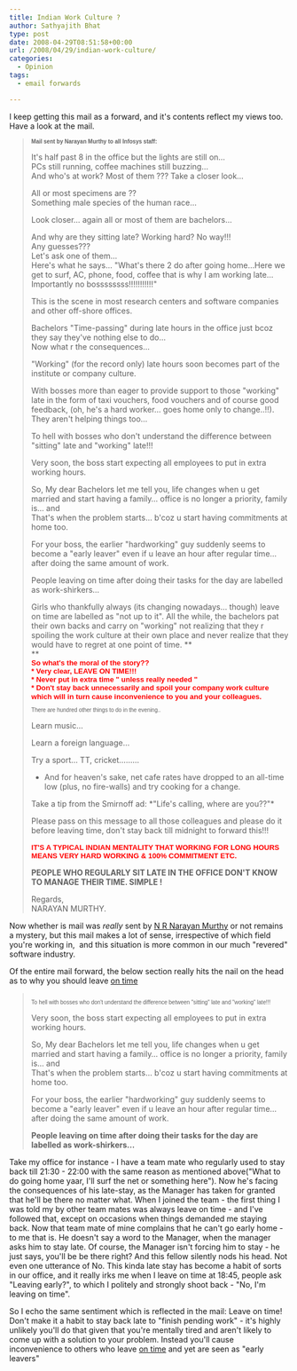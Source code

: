 ```yaml
---
title: Indian Work Culture ?
author: Sathyajith Bhat
type: post
date: 2008-04-29T08:51:58+00:00
url: /2008/04/29/indian-work-culture/
categories:
  - Opinion
tags:
  - email forwards

---
```

  
I keep getting this mail as a forward, and it's contents reflect my views too. Have a look at the mail.

> <span style="font-family: Arial; font-size: x-small;"><strong>Mail sent by Narayan Murthy to all Infosys staff:</strong></span>
> 
> It's half past 8 in the office but the lights are still on&#8230;  
> PCs still running, coffee machines still buzzing&#8230;  
> And who's at work? Most of them ??? Take a closer look&#8230;
> 
> All or most specimens are ??  
> Something male species of the human race&#8230;
> 
> Look closer&#8230; again all or most of them are bachelors&#8230;
> 
> And why are they sitting late? Working hard? No way!!!  
> Any guesses???  
> Let's ask one of them&#8230;  
> Here's what he says&#8230; "What's there 2 do after going home&#8230;Here we get to surf, AC, phone, food, coffee that is why I am working late&#8230;Importantly no bossssssss!!!!!!!!!!!"
> 
> <!--more-->
> 
>  
>   
> This is the scene in most research centers and software companies and other off-shore offices.
> 
> Bachelors "Time-passing" during late hours in the office just bcoz they say they've nothing else to do&#8230;  
> Now what r the consequences&#8230;
> 
> "Working" (for the record only) late hours soon becomes part of the institute or company culture.
> 
> With bosses more than eager to provide support to those "working" late in the form of taxi vouchers, food vouchers and of course good feedback, (oh, he's a hard worker&#8230; goes home only to change..!!).  
> They aren't helping things too&#8230;
> 
> To hell with bosses who don't understand the difference between "sitting" late and "working" late!!!
> 
> Very soon, the boss start expecting all employees to put in extra working hours.
> 
> So, My dear Bachelors let me tell you, life changes when u get married and start having a family&#8230; office is no longer a priority, family is&#8230; and  
> That's when the problem starts&#8230; b'coz u start having commitments at home too.
> 
> For your boss, the earlier "hardworking" guy suddenly seems to become a "early leaver" even if u leave an hour after regular time&#8230; after doing the same amount of work.
> 
> People leaving on time after doing their tasks for the day are labelled as work-shirkers&#8230;
> 
> Girls who thankfully always (its changing nowadays&#8230; though) leave on time are labelled as "not up to it". All the while, the bachelors pat their own backs and carry on "working" not realizing that they r spoiling the work culture at their own place and never realize that they would have to regret at one point of time. **  
>** <span style="font-family: Arial; color: red; font-size: small;"><strong><br /> So what's the moral of the story??<br /> * Very clear, LEAVE ON TIME!!!<br /> * Never put in extra time " unless really needed "<br /> * Don't stay back unnecessarily and spoil your company work culture which will in turn cause inconvenience to you and your colleagues.</strong></span><span style="font-size: small;"><br /> </span><span style="font-family: Arial; font-size: x-small;"><br /> There are hundred other things to do in the evening..</span>
> 
> Learn music&#8230;
> 
> Learn a foreign language&#8230;
> 
> Try a sport&#8230; TT, cricket&#8230;&#8230;&#8230;
> 
> * And for heaven's sake, net cafe rates have dropped to an all-time low (plus, no fire-walls) and try cooking for a change.
> 
> Take a tip from the Smirnoff ad: \*"Life's calling, where are you??"\*
> 
> Please pass on this message to all those colleagues and please do it before leaving time, don't stay back till midnight to forward this!!!  
> <span style="font-family: Arial; color: red; font-size: small;"><strong><br /> IT'S A TYPICAL INDIAN MENTALITY THAT WORKING FOR LONG HOURS MEANS VERY HARD WORKING & 100% COMMITMENT ETC.</strong></span>
> 
> **PEOPLE WHO REGULARLY SIT LATE IN THE OFFICE DON'T KNOW TO MANAGE THEIR TIME. SIMPLE !** 
> 
> Regards,  
> NARAYAN MURTHY.

Now whether is mail was _really_ sent by [N R Narayan Murthy][1] or not remains a mystery, but this mail makes a lot of sense, irrespective of which field you're working in,  and this situation is more common in our much "revered" software industry.

Of the entire mail forward, the below section really hits the nail on the head as to why you should leave <span style="text-decoration: underline;">on time</span>

> <span style="font-family: Arial; font-size: x-small;"><br /> To hell with bosses who don't understand the difference between "sitting" late and "working" late!!!</span>
> 
> Very soon, the boss start expecting all employees to put in extra working hours.
> 
> So, My dear Bachelors let me tell you, life changes when u get married and start having a family&#8230; office is no longer a priority, family is&#8230; and  
> That's when the problem starts&#8230; b'coz u start having commitments at home too.
> 
> For your boss, the earlier "hardworking" guy suddenly seems to become a "early leaver" even if u leave an hour after regular time&#8230; after doing the same amount of work.
> 
> **People leaving on time after doing their tasks for the day are labelled as work-shirkers&#8230;** 

Take my office for instance - I have a team mate who regularly used to stay back till 21:30 - 22:00 with the same reason as mentioned above("What to do going home yaar, I'll surf the net or something here"). Now he's facing the consequences of his late-stay, as the Manager has taken for granted that he'll be there no matter what. When I joined the team - the first thing I was told my by other team mates was always leave on time - and I've followed that, except on occasions when things demanded me staying back. Now that team mate of mine complains that he can't go early home - to me that is. He doesn't say a word to the Manager, when the manager asks him to stay late. Of course, the Manager isn't forcing him to stay - he just says, you'll be be there right? And this fellow silently nods his head. Not even one utterance of No. This kinda late stay has become a habit of sorts in our office, and it really irks me when I leave on time at 18:45, people ask  "Leaving early?", to which I politely and strongly shoot back - "No, I'm leaving on time".

So I echo the same sentiment which is reflected in the mail: Leave on time! Don't make it a habit to stay back late to "finish pending work" - it's highly unlikely you'll do that given that you're mentally tired and aren't likely to come up with a solution to your problem. Instead you'll cause inconvenience to others who leave <span style="text-decoration: underline;">on time</span> and yet are seen as "early leavers"

 [1]: https://en.wikipedia.org/wiki/N.R._Narayana_Murthy
